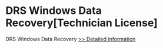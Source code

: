 # DRS Windows Data Recovery[Technician License]
DRS Windows Data Recovery
[>> Detailed information](https://secure.shareit.com/shareit/product.html?productid=301010110&affiliateid=200057808)